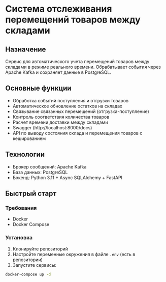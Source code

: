 # Система отслеживания перемещений товаров между складами

## Назначение

Сервис для автоматического учета перемещений товаров между складами в режиме реального времени. Обрабатывает события через Apache Kafka и сохраняет данные в PostgreSQL.

## Основные функции

- Обработка событий поступления и отгрузки товаров
- Автоматическое обновление остатков на складах
- Связывание связанных перемещений (отгрузка-поступление)
- Контроль соответствия количества товаров
- Расчет времени доставки между складами
- Swagger (http://localhost:8000/docs)
- API по выводу состояния склада и перемещения товаров с кешированием

## Технологии

- Брокер сообщений: Apache Kafka
- База данных: PostgreSQL
- Бэкенд: Python 3.11 + Async SQLAlchemy + FastAPI

## Быстрый старт

### Требования
- Docker
- Docker Compose

### Установка
1. Клонируйте репозиторий
2. Настройте переменные окружения в файле `.env` (есть в репозитории)
3. Запустите сервисы:
```bash
docker-compose up -d
